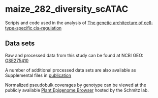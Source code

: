 # maize_282_diversity_scATAC

Scripts and code used in the analysis of [The genetic architecture of cell-type-specific cis-regulation](https://www.biorxiv.org/content/10.1101/2024.08.17.608383v2)

## Data sets

Raw and processed data from this study can be found at NCBI GEO: [GSE275410](https://www.ncbi.nlm.nih.gov/geo/query/acc.cgi?acc=GSE275410)

A number of additional processed data sets are also available as Supplemental files in [publication](https://marand-lab.github.io/publications/)

Normalized pseudobulk coverages by genotype can be viewed at the publicly available [Plant Epigenome Browser](https://epigenome.genetics.uga.edu/PlantEpigenome/?data=maize_v5) hosted by the Schmitz lab. 
